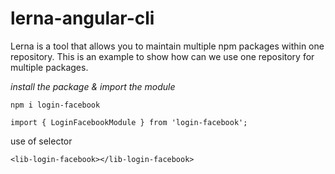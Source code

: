 # lerna-angular-cli
Lerna is a tool that allows you to maintain multiple npm packages within one repository.  This is an example to show how can we use one repository for multiple packages.

_install the package & import the module_

`npm i login-facebook`

`import { LoginFacebookModule } from 'login-facebook';`

use of selector 

`<lib-login-facebook></lib-login-facebook>`
